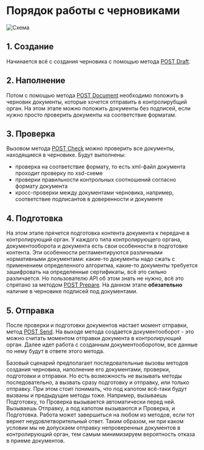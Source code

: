 # Порядок работы с черновиками

![Схема](https://github.com/skbkontur/extern-api-docs/blob/master/images/Черновики%20ДО.jpg)

## 1. **Создание**
Начинается всё с создания черновика с помощью метода [POST Draft](#1).

## 2. **Наполнение**
Потом с помощью метода [POST Document](#12) необходимо положить в черновик документы, которые хочется отправить в контролирубщий орган. На этом этапе можно положить документы без подписей, если нужно просто проверить документы на соответствие форматам.

## 3. **Проверка** 
Вызовом метода [POST Check](#6) можно проверить все документы, находящиеся в черновике. Будут выполнены:
* проверка на соответствие формату, то есть xml-файл документа проходит проверку по xsd-схеме
* проверки правильности контрольных соотношений согласно формату документа
* кросс-проверки между документами черновика, например, соответствие подписантов в доверенности и документе

## 4. **Подготовка**

На этом этапе прячется подготовка контента документа к передаче в контролирующий орган. 
У каждого типа контролирующего органа, документооборота и документа есть свои особенности в подготовке контента. Эти особенности  регламентируются различными нормативными документами: какие-то документы надо сжать с применением определенного алгоритма, какие-то документы требуется зашифровать на определенные сертификаты, всё это сильно различается. Но пользователю API об этом знать не нужно, всё это спрятано за методом [POST Prepare](#7). На данном этапе **обязательно** наличие в черновике подписей под документами.

## 5. **Отправка** 

После проверки и подготовки документов настает момент отправки, метод [POST Send](#8). На выходе метода создается документооборот - это можно считать моментом отправки документа в контролирующий орган. Далее идет работа с созданным документооборотом, все данные по нему будут в ответе этого метода.

Базовый сценарий предполагает последовательные вызовы методов создания черновика, наполнение его документами, проверки, подготовки и отправки. Но есть возможность не вызывать методы последовательно, а вызвать сразу подготовку и отправку, или только отправку. При этом стоит понимать, что под капотом всё-таки будут вызваны и предыдущие методы тоже. Например, вызываешь Подготовку, то Проверка вызывается автоматически перед ней. Вызываешь Отправку, а под капотом вызываются и Проверка, и Подготовка. Работа может завершиться на любом из методов, если тот вернет неудовлетворительный ответ. Таким образом, ни при каком условии мы не допускаем отправку непроверенных документов в контролирующий орган, тем самым минимизируем вероятность отказа в приеме документов.
